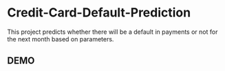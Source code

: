 # Credit-Card-Default-Prediction

This project predicts whether there will be a default in payments or not for the next month based on parameters.

## DEMO

